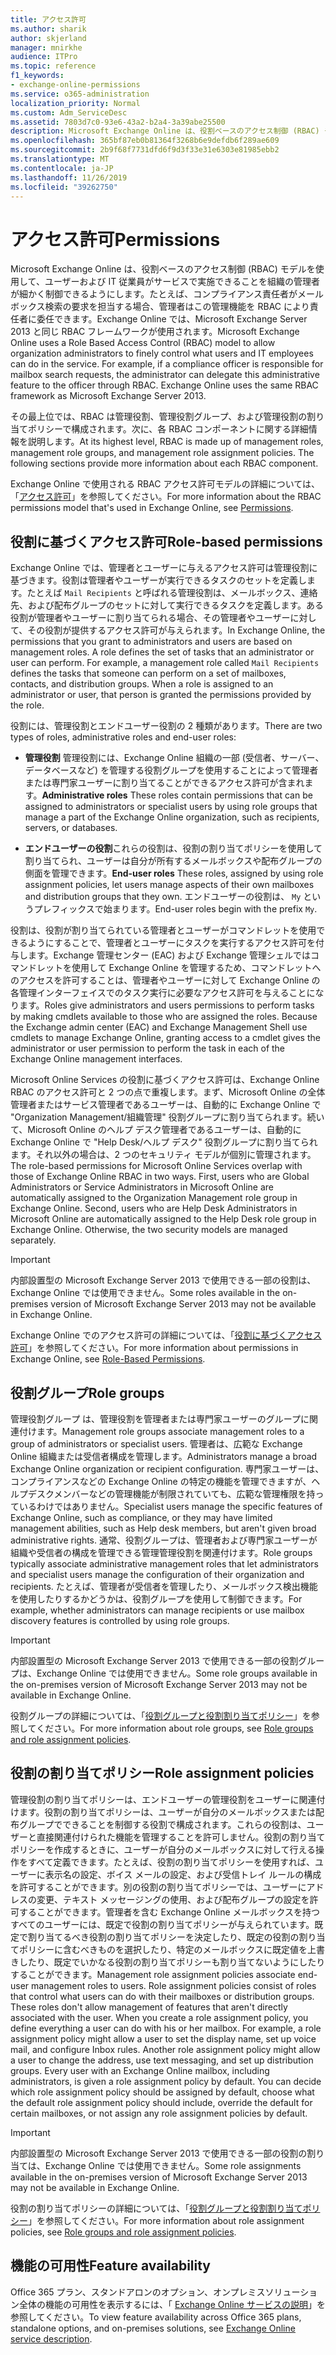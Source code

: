 ```yaml
---
title: アクセス許可
ms.author: sharik
author: skjerland
manager: mnirkhe
audience: ITPro
ms.topic: reference
f1_keywords:
- exchange-online-permissions
ms.service: o365-administration
localization_priority: Normal
ms.custom: Adm_ServiceDesc
ms.assetid: 7803d7c0-93e6-43a2-b2a4-3a39abe25500
description: Microsoft Exchange Online は、役割ベースのアクセス制御 (RBAC) モデルを使用して、ユーザーおよび IT 従業員がサービスで実施できることを組織の管理者が細かく制御できるようにします。たとえば、コンプライアンス責任者がメールボックス検索の要求を担当する場合、管理者はこの管理機能を RBAC により責任者に委任できます。Exchange Online では、Microsoft Exchange Server 2013 と同じ RBAC フレームワークが使用されます。
ms.openlocfilehash: 365bf87eb0b81364f3268b6e9defdb6f289ae609
ms.sourcegitcommit: 2b9f68f7731dfd6f9d3f33e31e6303e81985ebb2
ms.translationtype: MT
ms.contentlocale: ja-JP
ms.lasthandoff: 11/26/2019
ms.locfileid: "39262750"
---
```

# <a name="permissions"></a><span data-ttu-id="ab7e6-105">アクセス許可</span><span class="sxs-lookup"><span data-stu-id="ab7e6-105">Permissions</span></span>

<span data-ttu-id="ab7e6-p102">Microsoft Exchange Online は、役割ベースのアクセス制御 (RBAC) モデルを使用して、ユーザーおよび IT 従業員がサービスで実施できることを組織の管理者が細かく制御できるようにします。たとえば、コンプライアンス責任者がメールボックス検索の要求を担当する場合、管理者はこの管理機能を RBAC により責任者に委任できます。Exchange Online では、Microsoft Exchange Server 2013 と同じ RBAC フレームワークが使用されます。</span><span class="sxs-lookup"><span data-stu-id="ab7e6-p102">Microsoft Exchange Online uses a Role Based Access Control (RBAC) model to allow organization administrators to finely control what users and IT employees can do in the service. For example, if a compliance officer is responsible for mailbox search requests, the administrator can delegate this administrative feature to the officer through RBAC. Exchange Online uses the same RBAC framework as Microsoft Exchange Server 2013.</span></span> 
  
<span data-ttu-id="ab7e6-p103">その最上位では、RBAC は管理役割、管理役割グループ、および管理役割の割り当てポリシーで構成されます。次に、各 RBAC コンポーネントに関する詳細情報を説明します。</span><span class="sxs-lookup"><span data-stu-id="ab7e6-p103">At its highest level, RBAC is made up of management roles, management role groups, and management role assignment policies. The following sections provide more information about each RBAC component.</span></span>
  
<span data-ttu-id="ab7e6-111">Exchange Online で使用される RBAC アクセス許可モデルの詳細については、「[アクセス許可](https://go.microsoft.com/fwlink/p/?LinkId=271935)」を参照してください。</span><span class="sxs-lookup"><span data-stu-id="ab7e6-111">For more information about the RBAC permissions model that's used in Exchange Online, see [Permissions](https://go.microsoft.com/fwlink/p/?LinkId=271935).</span></span>
  
## <a name="role-based-permissions"></a><span data-ttu-id="ab7e6-112">役割に基づくアクセス許可</span><span class="sxs-lookup"><span data-stu-id="ab7e6-112">Role-based permissions</span></span>

<span data-ttu-id="ab7e6-p104">Exchange Online では、管理者とユーザーに与えるアクセス許可は管理役割に基づきます。役割は管理者やユーザーが実行できるタスクのセットを定義します。たとえば  `Mail Recipients` と呼ばれる管理役割は、メールボックス、連絡先、および配布グループのセットに対して実行できるタスクを定義します。ある役割が管理者やユーザーに割り当てられる場合、その管理者やユーザーに対して、その役割が提供するアクセス許可が与えられます。</span><span class="sxs-lookup"><span data-stu-id="ab7e6-p104">In Exchange Online, the permissions that you grant to administrators and users are based on management roles. A role defines the set of tasks that an administrator or user can perform. For example, a management role called  `Mail Recipients` defines the tasks that someone can perform on a set of mailboxes, contacts, and distribution groups. When a role is assigned to an administrator or user, that person is granted the permissions provided by the role.</span></span> 
  
<span data-ttu-id="ab7e6-117">役割には、管理役割とエンドユーザー役割の 2 種類があります。</span><span class="sxs-lookup"><span data-stu-id="ab7e6-117">There are two types of roles, administrative roles and end-user roles:</span></span>
  
- <span data-ttu-id="ab7e6-118">**管理役割** 管理役割には、Exchange Online 組織の一部 (受信者、サーバー、データベースなど) を管理する役割グループを使用することによって管理者または専門家ユーザーに割り当てることができるアクセス許可が含まれます。</span><span class="sxs-lookup"><span data-stu-id="ab7e6-118">**Administrative roles** These roles contain permissions that can be assigned to administrators or specialist users by using role groups that manage a part of the Exchange Online organization, such as recipients, servers, or databases.</span></span> 
    
- <span data-ttu-id="ab7e6-119">**エンドユーザーの役割**これらの役割は、役割の割り当てポリシーを使用して割り当てられ、ユーザーは自分が所有するメールボックスや配布グループの側面を管理できます。</span><span class="sxs-lookup"><span data-stu-id="ab7e6-119">**End-user roles** These roles, assigned by using role assignment policies, let users manage aspects of their own mailboxes and distribution groups that they own.</span></span> <span data-ttu-id="ab7e6-120">エンドユーザーの役割は、  `My` というプレフィックスで始まります。</span><span class="sxs-lookup"><span data-stu-id="ab7e6-120">End-user roles begin with the prefix  `My`.</span></span>
    
<span data-ttu-id="ab7e6-p106">役割は、役割が割り当てられている管理者とユーザーがコマンドレットを使用できるようにすることで、管理者とユーザーにタスクを実行するアクセス許可を付与します。Exchange 管理センター (EAC) および Exchange 管理シェルではコマンドレットを使用して Exchange Online を管理するため、コマンドレットへのアクセスを許可することは、管理者やユーザーに対して Exchange Online の各管理インターフェイスでのタスク実行に必要なアクセス許可を与えることになります。</span><span class="sxs-lookup"><span data-stu-id="ab7e6-p106">Roles give administrators and users permissions to perform tasks by making cmdlets available to those who are assigned the roles. Because the Exchange admin center (EAC) and Exchange Management Shell use cmdlets to manage Exchange Online, granting access to a cmdlet gives the administrator or user permission to perform the task in each of the Exchange Online management interfaces.</span></span>
  
<span data-ttu-id="ab7e6-p107">Microsoft Online Services の役割に基づくアクセス許可は、Exchange Online RBAC のアクセス許可と 2 つの点で重複します。まず、Microsoft Online の全体管理者またはサービス管理者であるユーザーは、自動的に Exchange Online で "Organization Management/組織管理" 役割グループに割り当てられます。続いて、Microsoft Online のヘルプ デスク管理者であるユーザーは、自動的に Exchange Online で "Help Desk/ヘルプ デスク" 役割グループに割り当てられます。それ以外の場合は、2 つのセキュリティ モデルが個別に管理されます。</span><span class="sxs-lookup"><span data-stu-id="ab7e6-p107">The role-based permissions for Microsoft Online Services overlap with those of Exchange Online RBAC in two ways. First, users who are Global Administrators or Service Administrators in Microsoft Online are automatically assigned to the Organization Management role group in Exchange Online. Second, users who are Help Desk Administrators in Microsoft Online are automatically assigned to the Help Desk role group in Exchange Online. Otherwise, the two security models are managed separately.</span></span>
  
> [!IMPORTANT]
> <span data-ttu-id="ab7e6-127">内部設置型の Microsoft Exchange Server 2013 で使用できる一部の役割は、Exchange Online では使用できません。</span><span class="sxs-lookup"><span data-stu-id="ab7e6-127">Some roles available in the on-premises version of Microsoft Exchange Server 2013 may not be available in Exchange Online.</span></span> 
  
<span data-ttu-id="ab7e6-128">Exchange Online でのアクセス許可の詳細については、「[役割に基づくアクセス許可](https://go.microsoft.com/fwlink/p/?LinkId=271936)」を参照してください。</span><span class="sxs-lookup"><span data-stu-id="ab7e6-128">For more information about permissions in Exchange Online, see [Role-Based Permissions](https://go.microsoft.com/fwlink/p/?LinkId=271936).</span></span>
  
## <a name="role-groups"></a><span data-ttu-id="ab7e6-129">役割グループ</span><span class="sxs-lookup"><span data-stu-id="ab7e6-129">Role groups</span></span>

<span data-ttu-id="ab7e6-130">管理役割グループ は、管理役割を管理者または専門家ユーザーのグループに関連付けます。</span><span class="sxs-lookup"><span data-stu-id="ab7e6-130">Management role groups associate management roles to a group of administrators or specialist users.</span></span> <span data-ttu-id="ab7e6-131">管理者は、広範な Exchange Online 組織または受信者構成を管理します。</span><span class="sxs-lookup"><span data-stu-id="ab7e6-131">Administrators manage a broad Exchange Online organization or recipient configuration.</span></span> <span data-ttu-id="ab7e6-132">専門家ユーザーは、コンプライアンスなどの Exchange Online の特定の機能を管理できますが、ヘルプデスクメンバーなどの管理機能が制限されていても、広範な管理権限を持っているわけではありません。</span><span class="sxs-lookup"><span data-stu-id="ab7e6-132">Specialist users manage the specific features of Exchange Online, such as compliance, or they may have limited management abilities, such as Help desk members, but aren't given broad administrative rights.</span></span> <span data-ttu-id="ab7e6-133">通常、役割グループは、管理者および専門家ユーザーが組織や受信者の構成を管理できる管理管理役割を関連付けます。</span><span class="sxs-lookup"><span data-stu-id="ab7e6-133">Role groups typically associate administrative management roles that let administrators and specialist users manage the configuration of their organization and recipients.</span></span> <span data-ttu-id="ab7e6-134">たとえば、管理者が受信者を管理したり、メールボックス検出機能を使用したりするかどうかは、役割グループを使用して制御できます。</span><span class="sxs-lookup"><span data-stu-id="ab7e6-134">For example, whether administrators can manage recipients or use mailbox discovery features is controlled by using role groups.</span></span> 
  
> [!IMPORTANT]
> <span data-ttu-id="ab7e6-135">内部設置型の Microsoft Exchange Server 2013 で使用できる一部の役割グループは、Exchange Online では使用できません。</span><span class="sxs-lookup"><span data-stu-id="ab7e6-135">Some role groups available in the on-premises version of Microsoft Exchange Server 2013 may not be available in Exchange Online.</span></span> 
  
<span data-ttu-id="ab7e6-136">役割グループの詳細については、「[役割グループと役割割り当てポリシー](https://go.microsoft.com/fwlink/p/?LinkId=271937)」を参照してください。</span><span class="sxs-lookup"><span data-stu-id="ab7e6-136">For more information about role groups, see [Role groups and role assignment policies](https://go.microsoft.com/fwlink/p/?LinkId=271937).</span></span>
  
## <a name="role-assignment-policies"></a><span data-ttu-id="ab7e6-137">役割の割り当てポリシー</span><span class="sxs-lookup"><span data-stu-id="ab7e6-137">Role assignment policies</span></span>

<span data-ttu-id="ab7e6-p109">管理役割の割り当てポリシーは、エンドユーザーの管理役割をユーザーに関連付けます。役割の割り当てポリシーは、ユーザーが自分のメールボックスまたは配布グループでできることを制御する役割で構成されます。これらの役割は、ユーザーと直接関連付けられた機能を管理することを許可しません。役割の割り当てポリシーを作成するときに、ユーザーが自分のメールボックスに対して行える操作をすべて定義できます。たとえば、役割の割り当てポリシーを使用すれば、ユーザーに表示名の設定、ボイス メールの設定、および受信トレイ ルールの構成を許可することができます。別の役割の割り当てポリシーでは、ユーザーにアドレスの変更、テキスト メッセージングの使用、および配布グループの設定を許可することができます。管理者を含む Exchange Online メールボックスを持つすべてのユーザーには、既定で役割の割り当てポリシーが与えられています。既定で割り当てるべき役割の割り当てポリシーを決定したり、既定の役割の割り当てポリシーに含むべきものを選択したり、特定のメールボックスに既定値を上書きしたり、既定でいかなる役割の割り当てポリシーも割り当てないようにしたりすることができます。</span><span class="sxs-lookup"><span data-stu-id="ab7e6-p109">Management role assignment policies associate end-user management roles to users. Role assignment policies consist of roles that control what users can do with their mailboxes or distribution groups. These roles don't allow management of features that aren't directly associated with the user. When you create a role assignment policy, you define everything a user can do with his or her mailbox. For example, a role assignment policy might allow a user to set the display name, set up voice mail, and configure Inbox rules. Another role assignment policy might allow a user to change the address, use text messaging, and set up distribution groups. Every user with an Exchange Online mailbox, including administrators, is given a role assignment policy by default. You can decide which role assignment policy should be assigned by default, choose what the default role assignment policy should include, override the default for certain mailboxes, or not assign any role assignment policies by default.</span></span>
  
> [!IMPORTANT]
> <span data-ttu-id="ab7e6-146">内部設置型の Microsoft Exchange Server 2013 で使用できる一部の役割の割り当ては、Exchange Online では使用できません。</span><span class="sxs-lookup"><span data-stu-id="ab7e6-146">Some role assignments available in the on-premises version of Microsoft Exchange Server 2013 may not be available in Exchange Online.</span></span> 
  
<span data-ttu-id="ab7e6-147">役割の割り当てポリシーの詳細については、「[役割グループと役割割り当てポリシー](https://go.microsoft.com/fwlink/p/?LinkId=271937)」を参照してください。</span><span class="sxs-lookup"><span data-stu-id="ab7e6-147">For more information about role assignment policies, see [Role groups and role assignment policies](https://go.microsoft.com/fwlink/p/?LinkId=271937).</span></span>
  
## <a name="feature-availability"></a><span data-ttu-id="ab7e6-148">機能の可用性</span><span class="sxs-lookup"><span data-stu-id="ab7e6-148">Feature availability</span></span>

<span data-ttu-id="ab7e6-149">Office 365 プラン、スタンドアロンのオプション、オンプレミスソリューション全体の機能の可用性を表示するには、「 [Exchange Online サービスの説明](exchange-online-service-description.md)」を参照してください。</span><span class="sxs-lookup"><span data-stu-id="ab7e6-149">To view feature availability across Office 365 plans, standalone options, and on-premises solutions, see [Exchange Online service description](exchange-online-service-description.md).</span></span>
  

